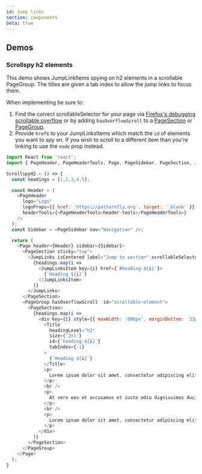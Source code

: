 ```yaml
---
id: Jump links
section: components
beta: true
---
```


## Demos

### Scrollspy h2 elements

This demo shows JumpLinkItems spying on h2 elements in a scrollable PageGroup. The titles are given a tab index to allow the jump links to focus them.

When implementing be sure to:
1. Find the correct scrollableSelector for your page via [Firefox's debugging scrollable overflow](https://developer.mozilla.org/en-US/docs/Tools/Page_Inspector/How_to/Debug_Scrollable_Overflow) or by adding `hasOverflowScroll` to a [PageSection](/components/page#pagesection) or [PageGroup](/components/page#pagegroup).
2. Provide `href`s to your JumpLinksItems which match the `id` of elements you want to spy on. If you wish to scroll to a different item than you're linking to use the `node` prop instead.

```js isFullscreen
import React from 'react';
import { PageHeader, PageHeaderTools, Page, PageSidebar, PageSection, JumpLinks, JumpLinksItem, PageGroup, Title } from '@patternfly/react-core';

ScrollspyH2 = () => {
  const headings = [1,2,3,4,5];

  const Header = (
    <PageHeader
      logo="Logo"
      logoProps={{ href: 'https://patternfly.org', target: '_blank' }}
      headerTools={<PageHeaderTools>header-tools</PageHeaderTools>}
    />
  );
  const Sidebar = <PageSidebar nav="Navigation" />;

  return (
    <Page header={Header} sidebar={Sidebar}>
      <PageSection sticky="top">
        <JumpLinks isCentered label="Jump to section" scrollableSelector="#scrollable-element">
          {headings.map(i => 
            <JumpLinksItem key={i} href={`#heading-${i}`}>
              {`Heading ${i}`}
            </JumpLinksItem>
          )}
        </JumpLinks>
      </PageSection>
      <PageGroup hasOverflowScroll  id="scrollable-element">
        <PageSection>
          {headings.map(i =>
            <div key={i} style={{ maxWidth: '800px', marginBottom: '32px' }}>
              <Title
                headingLevel="h2"
                size={'2xl'}
                id={`heading-${i}`}
                tabIndex={-1}
              >
                {`Heading ${i}`}
              </Title>
              <p>
                Lorem ipsum dolor sit amet, consectetur adipiscing elit, sed do eiusmod tempor incididunt ut labore et dolore magna aliqua. Ut enim ad minim veniam, quis nostrud exercitation ullamco laboris nisi ut aliquip ex ea commodo consequat. Duis aute irure dolor in reprehenderit in voluptate velit esse cillum dolore eu fugiat nulla pariatur. Excepteur sint occaecat cupidatat non proident, sunt in culpa qui officia deserunt mollit anim id est laborum.
              </p>
              <br />
              <p>
                At vero eos et accusamus et iusto odio dignissimos ducimus qui blanditiis praesentium voluptatum deleniti atque corrupti quos dolores et quas molestias excepturi sint occaecati cupiditate non provident, similique sunt in culpa qui officia deserunt mollitia animi, id est laborum et dolorum fuga. Et harum quidem rerum facilis est et expedita distinctio. Nam libero tempore, cum soluta nobis est eligendi optio cumque nihil impedit quo minus id quod maxime placeat facere possimus, omnis voluptas assumenda est, omnis dolor repellendus. Temporibus autem quibusdam et aut officiis debitis aut rerum necessitatibus saepe eveniet ut et voluptates repudiandae sint et molestiae non recusandae. Itaque earum rerum hic tenetur a sapiente delectus, ut aut reiciendis voluptatibus maiores alias consequatur aut perferendis doloribus asperiores repellat.
              </p>
              <br />
              <p>
                Lorem ipsum dolor sit amet, consectetur adipiscing elit, sed do eiusmod tempor incididunt ut labore et dolore magna aliqua. Ut enim ad minim veniam, quis nostrud exercitation ullamco laboris nisi ut aliquip ex ea commodo consequat. Duis aute irure dolor in reprehenderit in voluptate velit esse cillum dolore eu fugiat nulla pariatur. Excepteur sint occaecat cupidatat non proident, sunt in culpa qui officia deserunt mollit anim id est laborum.
              </p>
            </div>
          )}
        </PageSection>
      </PageGroup>
    </Page>
  );
}
```
